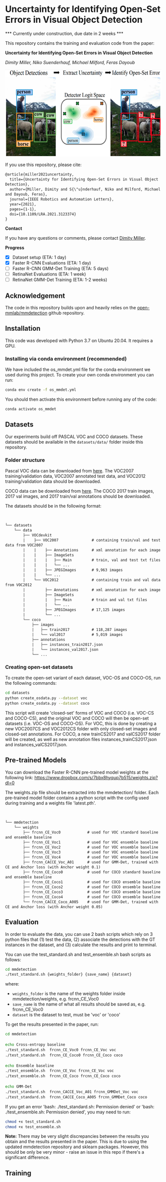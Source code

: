# Uncertainty for Identifying Open-Set Errors in Visual Object Detection
*** Currently under construction, due date in 2 weeks ***

This repository contains the training and evaluation code from the paper:

**Uncertainty for Identifying Open-Set Errors in Visual Object Detection**

*Dimity Miller, Niko Suenderhauf, Michael Milford, Feras Dayoub*

<!-- ![GMM-Det](images/GMMDet.png) -->
<p align="center">
  <img width="600" height="281" src=images/GMMDet.png>
</p>

If you use this repository, please cite:

```text
@article{miller2021uncertainty,
  title={Uncertainty for Identifying Open-Set Errors in Visual Object Detection},
  author={Miller, Dimity and S{\"u}nderhauf, Niko and Milford, Michael and Dayoub, Feras},
  journal={IEEE Robotics and Automation Letters}, 
  year={2021},
  pages={1-1},
  doi={10.1109/LRA.2021.3123374}
}
```

**Contact**

If you have any questions or comments, please contact [Dimity Miller](mailto:d24.miller@qut.edu.au).

**Progress**
- [x] Dataset setup (ETA: 1 day)
- [x] Faster R-CNN Evaluations (ETA: 1 day)
- [ ] Faster R-CNN GMM-Det Training (ETA: 5 days)
- [ ] RetinaNet Evaluations (ETA: 1 week)
- [ ] RetinaNet GMM-Det Training (ETA: 1-2 weeks)

## Acknowledgement
The code in this repository builds upon and heavily relies on the [open-mmlab/mmdetection](https://github.com/open-mmlab/mmdetection) github repository.

## Installation

This code was developed with Python 3.7 on Ubuntu 20.04. It requires a GPU. 
 
### Installing via conda environment (recommended)
We have included the os_mmdet.yml file for the conda environment we used during this project. To create your own conda environment you can run:

```bash
conda env create -f os_mmdet.yml
```

You should then activate this environment before running any of the code:

```bash
conda activate os_mmdet
```

## Datasets
Our experiments build off PASCAL VOC and COCO datasets. These datasets should be available in the `datasets/data/` folder inside this repository. 

### Folder structure
Pascal VOC data can be downloaded from [here](http://host.robots.ox.ac.uk/pascal/VOC/). The VOC2007 training/validation data, VOC2007 annotated test data, and VOC2012 training/validation data should be downloaded. 

COCO data can be downloaded from [here](https://cocodataset.org/#download). The COCO 2017 train images, 2017 val images, and 2017 train/val annotations should be downloaded.

The datasets should be in the following format:
 
 <br>
 
    └── datasets
        └── data
            ├── VOCdevkit
            |    ├── VOC2007               # containing train/val and test data from VOC2007
            |    |    ├── Annotations      # xml annotation for each image
            |    |    ├── ImageSets
            |    |    |   ├── Main         # train, val and test txt files
            |    |    |   └── ... 
            |    |    ├── JPEGImages       # 9,963 images
            |    |    └── ...                 
            |    └── VOC2012               # containing train and val data from VOC2012
            |         ├── Annotations      # xml annotation for each image
            |         ├── ImageSets
            |         |   ├── Main         # train and val txt files
            |         |   └── ... 
            |         ├── JPEGImages       # 17,125 images
            |         └── ...     
            └── coco
                ├── images
                |   ├── train2017          # 118,287 images
                |   └── val2017            # 5,019 images
                ├── annotations
                |   ├── instances_train2017.json 
                |   └── instances_val2017.json
                └── ... 
                

### Creating open-set datasets
To create the open-set variant of each dataset, VOC-OS and COCO-OS, run the following commands:

```bash
cd datasets
python create_osdata.py --dataset voc
python create_osdata.py --dataset coco
```

This script will create 'closed-set' forms of VOC and COCO (i.e. VOC-CS and COCO-CS), and the original VOC and COCO will then be open-set datasets (i.e. VOC-OS and COCO-OS). For VOC, this is done by creating a new VOC2007CS and VOC2012CS folder with only closed-set images and closed-set annotations. For COCO, a new trainCS2017 and valCS2017 folder will be created, as well as new annotation files instances_trainCS2017.json and instances_valCS2017.json.                

## Pre-trained Models
You can download the Faster R-CNN pre-trained model weights at the following link: https://www.dropbox.com/s/7bbx8hyqup7b515/weights.zip?dl=0

The weights.zip file should be extracted into the mmdetection/ folder. Each pre-trained model folder contains a python script with the config used during training and a weights file 'latest.pth'.

<br>
 
    └── mmdetection
        └── weights
            ├── frcnn_CE_Voc0            # used for VOC standard baseline and ensemble baseline
            ├── frcnn_CE_Voc1            # used for VOC ensemble baseline
            ├── frcnn_CE_Voc2            # used for VOC ensemble baseline
            ├── frcnn_CE_Voc3            # used for VOC ensemble baseline
            ├── frcnn_CE_Voc4            # used for VOC ensemble baseline
            ├── frcnn_CACCE_Voc_A01      # used for GMM-Det, trained with CE and Anchor loss (with Anchor weight 0.1)
            ├── frcnn_CE_Coco0           # used for COCO standard baseline and ensemble baseline
            ├── frcnn_CE_Coco1           # used for COCO ensemble baseline
            ├── frcnn_CE_Coco2           # used for COCO ensemble baseline
            ├── frcnn_CE_Coco3           # used for COCO ensemble baseline
            ├── frcnn_CE_Coco4           # used for COCO ensemble baseline
            └── frcnn_CACCE_Coco_A005    # used for GMM-Det, trained with CE and Anchor loss (with Anchor weight 0.05)
## Evaluation
In order to evaluate the data, you can use 2 bash scripts which rely on 3 python files that (1) test the data, (2) associate the detections with the GT instances in the dataset, and (3) calculate the results and print to terminal.

You can use the test_standard.sh and test_ensemble.sh bash scripts as follows:
```bash
cd mmdetection
./test_standard.sh {weights_folder} {save_name} {dataset}
```
where:
* `weights_folder` is the name of the weights folder inside mmdetection/weights, e.g. frcnn_CE_Voc0  
* `save_name` is the name of what all results should be saved as, e.g. frcnn_CE_Voc0
* `dataset` is the dataset to test, must be 'voc' or 'coco'

To get the results presented in the paper, run:
```bash
cd mmdetection

echo Cross-entropy baseline
./test_standard.sh  frcnn_CE_Voc0 frcnn_CE_Voc voc
./test_standard.sh  frcnn_CE_Coco0 frcnn_CE_Coco coco

echo Ensemble baseline
./test_ensemble.sh  frcnn_CE_Voc frcnn_CE_Voc voc
./test_ensemble.sh  frcnn_CE_Coco frcnn_CE_Coco coco

echo GMM-Det 
./test_standard.sh  frcnn_CACCE_Voc_A01 frcnn_GMMDet_Voc voc
./test_standard.sh  frcnn_CACCE_Coco_A005 frcnn_GMMDet_Coco coco
```

If you get an error 'bash: ./test_standard.sh: Permission denied' or 'bash: ./test_ensemble.sh: Permission denied', you may need to run:
```bash
chmod +x test_standard.sh
chmod +x test_ensemble.sh
```

**Note:** There may be very slight discrepancies between the results you obtain and the results presented in the paper. This is due to using the updated mmdetection repository and sklearn packages. However, this should be only be very minor - raise an issue in this repo if there's a significant difference.


## Training 

